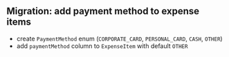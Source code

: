 ## Migration: add payment method to expense items

- create `PaymentMethod` enum (`CORPORATE_CARD`, `PERSONAL_CARD`, `CASH`, `OTHER`)
- add `paymentMethod` column to `ExpenseItem` with default `OTHER`
